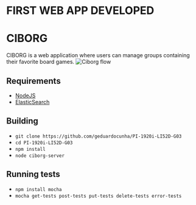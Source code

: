# FIRST WEB APP DEVELOPED


# CIBORG

CIBORG is a web application where users can manage groups containing their favorite board games.
![Ciborg flow](https://i.imgur.com/lKa6TuM.png)

## Requirements
- [NodeJS](https://nodejs.org/)
- [ElasticSearch](https://www.elastic.co/)

## Building
- `git clone https://github.com/geduardocunha/PI-1920i-LI52D-G03`
- `cd PI-1920i-LI52D-G03`
- `npm install`
- `node ciborg-server`

## Running tests
- `npm install mocha`
- `mocha get-tests post-tests put-tests delete-tests error-tests`
